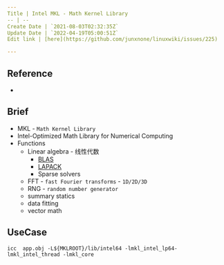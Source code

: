 ```yaml
---
Title | Intel MKL - Math Kernel Library
-- | --
Create Date | `2021-08-03T02:32:35Z`
Update Date | `2022-04-19T05:00:51Z`
Edit link | [here](https://github.com/junxnone/linuxwiki/issues/225)

---
```

## Reference
- []()

## Brief
- MKL - `Math Kernel Library`
- Intel-Optimized Math Library for Numerical Computing
- Functions
  - Linear algebra - 线性代数
    - [BLAS](https://github.com/junxnone/tech-io/issues/1023) 
    - [LAPACK](https://github.com/junxnone/tech-io/issues/1024)
    - Sparse solvers
  - FFT - `fast Fourier transforms` - `1D/2D/3D`
  - RNG - `random number generator`
  - summary statics
  - data fitting
  - vector math

## UseCase
```
icc  app.obj -L${MKLROOT}/lib/intel64 -lmkl_intel_lp64-lmkl_intel_thread -lmkl_core
```
